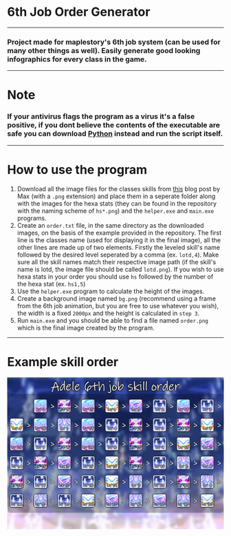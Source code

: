 # 6th Job Order Generator

---
### Project made for maplestory's 6th job system (can be used for many other things as well). Easily generate good looking infographics for every class in the game.
---
# Note
### If your antivirus flags the program as a virus it's a false positive, if you dont believe the contents of the executable are safe you can download [Python](https://www.python.org/downloads/) instead and run the script itself.
---
# How to use the program
1. Download all the image files for the classes skills from [this](https://orangemushroom.net/2023/07/17/kms-ver-1-2-379-maplestory-new-age-6th-job/#6th5) blog post by Max (with a `.png` extension) and place them in a seperate folder along with the images for the hexa stats (they can be found in the repository with the naming scheme of `hs*.png`) and the `helper.exe` and `main.exe` programs.
2. Create an `order.txt` file, in the same directory as the downloaded images, on the basis of the example provided in the repository. The first line is the classes name (used for displaying it in the final image), all the other lines are made up of two elements. Firstly the leveled skill's name followed by the desired level seperated by a comma (ex. `lotd,4`). Make sure all the skill names match their respective image path (if the skill's name is lotd, the image file should be called `lotd.png`). If you wish to use hexa stats in your order you should use `hs` followed by the number of the hexa stat (ex. `hs1,5`)
3. Use the `helper.exe` program to calculate the height of the images.
4. Create a background image named `bg.png` (recommend using a frame from the 6th job animation, but you are free to use whatever  you wish), the width is a fixed `2000px` and the height is calculated in `step 3`.
5. Run `main.exe` and you should be able to find a file named `order.png` which is the final image created by the program.

---
# Example skill order
![adele_skill_order](https://github.com/ohhimarc/6th-job-order/blob/main/order.png)
